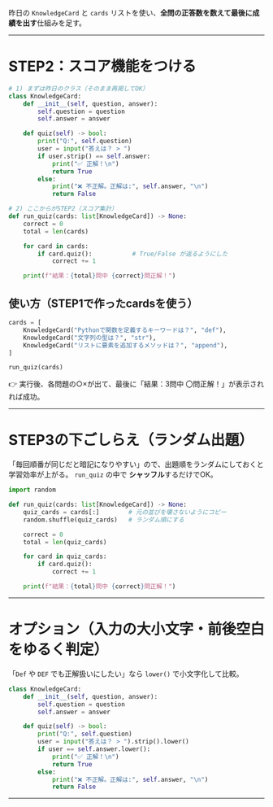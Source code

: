 昨日の `KnowledgeCard` と `cards` リストを使い、**全問の正答数を数えて最後に成績を出す**仕組みを足す。

---

# STEP2：スコア機能をつける

```python
# 1) まずは昨日のクラス（そのまま再掲してOK）
class KnowledgeCard:
    def __init__(self, question, answer):
        self.question = question
        self.answer = answer

    def quiz(self) -> bool:
        print("Q:", self.question)
        user = input("答えは？ > ")
        if user.strip() == self.answer:
            print("✅ 正解！\n")
            return True
        else:
            print("❌ 不正解。正解は:", self.answer, "\n")
            return False

# 2) ここからがSTEP2（スコア集計）
def run_quiz(cards: list[KnowledgeCard]) -> None:
    correct = 0
    total = len(cards)

    for card in cards:
        if card.quiz():           # True/False が返るようにした
            correct += 1

    print(f"結果：{total}問中 {correct}問正解！")
```

## 使い方（STEP1で作ったcardsを使う）

```python
cards = [
    KnowledgeCard("Pythonで関数を定義するキーワードは？", "def"),
    KnowledgeCard("文字列の型は？", "str"),
    KnowledgeCard("リストに要素を追加するメソッドは？", "append"),
]

run_quiz(cards)
```

👉 実行後、各問題の○×が出て、最後に「結果：3問中 〇問正解！」が表示されれば成功。

---

# STEP3の下ごしらえ（ランダム出題）

「毎回順番が同じだと暗記になりやすい」ので、出題順をランダムにしておくと学習効率が上がる。
`run_quiz` の中で **シャッフル**するだけでOK。

```python
import random

def run_quiz(cards: list[KnowledgeCard]) -> None:
    quiz_cards = cards[:]        # 元の並びを壊さないようにコピー
    random.shuffle(quiz_cards)   # ランダム順にする

    correct = 0
    total = len(quiz_cards)

    for card in quiz_cards:
        if card.quiz():
            correct += 1

    print(f"結果：{total}問中 {correct}問正解！")
```

---

# オプション（入力の大小文字・前後空白をゆるく判定）

「`Def` や `DEF` でも正解扱いにしたい」なら `lower()` で小文字化して比較。

```python
class KnowledgeCard:
    def __init__(self, question, answer):
        self.question = question
        self.answer = answer

    def quiz(self) -> bool:
        print("Q:", self.question)
        user = input("答えは？ > ").strip().lower()
        if user == self.answer.lower():
            print("✅ 正解！\n")
            return True
        else:
            print("❌ 不正解。正解は:", self.answer, "\n")
            return False
```

---
